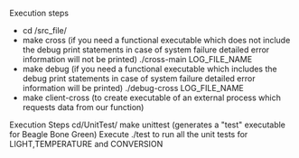 Execution steps
  - cd /src_file/
  - make cross (if you need a functional executable which does not include the debug print statements in case of system failure detailed error information will not be printed)
    ./cross-main LOG_FILE_NAME
  - make debug (if you need a functional executable which includes the debug print statements in case of system failure detailed error information will be printed)
    ./debug-cross LOG_FILE_NAME
  - make client-cross (to create executable of an external process which requests data from our function)
    

Execution Steps
  cd/UnitTest/
  make unittest (generates a "test" executable for Beagle Bone Green)
  Execute ./test to run all the unit tests for LIGHT,TEMPERATURE and CONVERSION 


